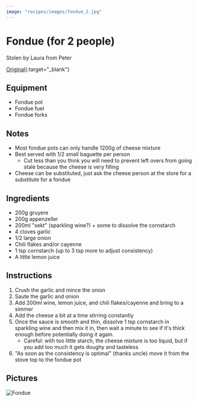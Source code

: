 ```yaml
---
image: "recipes/images/fondue_2.jpg"
---
```


# Fondue (for 2 people)

Stolen by Laura from Peter

[Original](images/fondue.jpg){:target="_blank"}

## Equipment

* Fondue pot
* Fondue fuel
* Fondue forks

## Notes

* Most fondue pots can only handle 1200g of cheese mixture
* Best served with 1/2 small baguette per person
  * Cut less than you think you will need to prevent left overs from going stale because the cheese is very filling
* Cheese can be substituted, just ask the cheese person at the store for a substitute for a fondue

## Ingredients

* 200g gruyere
* 200g appenzeller
* 200ml "sekt" (sparkling wine?) + some to dissolve the cornstarch
* 4 cloves garlic
* 1/2 large onion
* Chili flakes and/or cayenne
* 1 tsp cornstarch (up to 3 tsp more to adjust consistency)
* A little lemon juice

## Instructions

1. Crush the garlic and mince the onion
2. Saute the garlic and onion
3. Add 200ml wine, lemon juice, and chili flakes/cayenne and bring to a simmer
4. Add the cheese a bit at a time stirring constantly
5. Once the sauce is smooth and thin, dissolve 1 tsp cornstarch in sparkling wine and then mix it in, then wait a minute to see if it's thick enough before potentially doing it again.
    * Careful: with too little starch, the cheese mixture is too liquid, but   if you add too much it gets doughy and tasteless
6. "As soon as the consistency is optimal" (thanks uncle) move it from the stove top to the fondue pot

## Pictures

![Fondue](images/fondue_2.jpg)